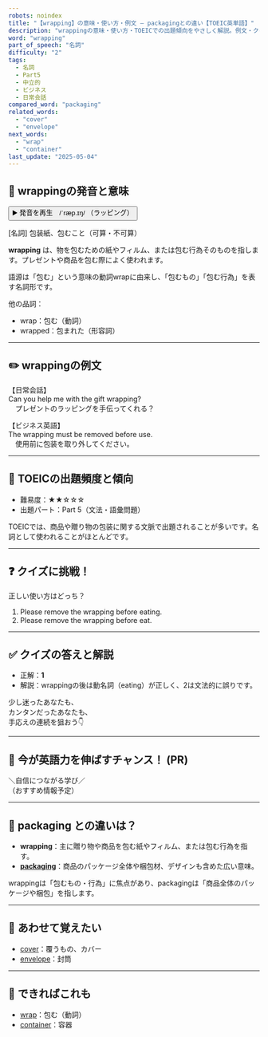 ```yaml
---
robots: noindex
title: "【wrapping】の意味・使い方・例文 ― packagingとの違い【TOEIC英単語】"
description: "wrappingの意味・使い方・TOEICでの出題傾向をやさしく解説。例文・クイズ付きでpackagingとの違いもわかりやすく学べます。"
word: "wrapping"
part_of_speech: "名詞"
difficulty: "2"
tags:
  - 名詞
  - Part5
  - 中立的
  - ビジネス
  - 日常会話
compared_word: "packaging"
related_words:
  - "cover"
  - "envelope"
next_words:
  - "wrap"
  - "container"
last_update: "2025-05-04"
---
```


## 🔰 wrappingの発音と意味

<button class="play-audio" onclick="playTTS('wrapping')">
  <span class="play-audio-main">
    ▶️ 発音を再生　/ˈræp.ɪŋ/
  </span>
  <span class="play-audio-sub">
    （ラッピング）
  </span>
</button>

[名詞] 包装紙、包むこと（可算・不可算）

**wrapping** は、物を包むための紙やフィルム、または包む行為そのものを指します。プレゼントや商品を包む際によく使われます。

語源は「包む」という意味の動詞wrapに由来し、「包むもの」「包む行為」を表す名詞形です。

他の品詞：  
- wrap：包む（動詞）
- wrapped：包まれた（形容詞）

---

## ✏️ wrappingの例文

【日常会話】  
Can you help me with the gift wrapping?  
　プレゼントのラッピングを手伝ってくれる？

【ビジネス英語】  
The wrapping must be removed before use.  
　使用前に包装を取り外してください。

---

## 🎯 TOEICの出題頻度と傾向

- 難易度：★★☆☆☆
- 出題パート：Part 5（文法・語彙問題）

TOEICでは、商品や贈り物の包装に関する文脈で出題されることが多いです。名詞として使われることがほとんどです。

---

## ❓ クイズに挑戦！

正しい使い方はどっち？

1. Please remove the wrapping before eating.  
2. Please remove the wrapping before eat.

---

## ✅ クイズの答えと解説

- 正解：**1**
- 解説：wrappingの後は動名詞（eating）が正しく、2は文法的に誤りです。

少し迷ったあなたも、  
カンタンだったあなたも、  
手応えの連続を狙おう👇️

---

## 🚀 今が英語力を伸ばすチャンス！ (PR)

<div class="info-center">
＼自信につながる学び／<br>  
（おすすめ情報予定）
</div>

---

## 🤔  packaging との違いは？

- **wrapping**：主に贈り物や商品を包む紙やフィルム、または包む行為を指す。
- **[packaging](/packaging)**：商品のパッケージ全体や梱包材、デザインも含めた広い意味。

wrappingは「包むもの・行為」に焦点があり、packagingは「商品全体のパッケージや梱包」を指します。

---

## 🧩 あわせて覚えたい

- [cover](/cover)：覆うもの、カバー
- [envelope](/envelope)：封筒

---

## 📖 できればこれも

- [wrap](/wrap)：包む（動詞）
- [container](/container)：容器

<!-- cvid: aid35_bid18 -->
